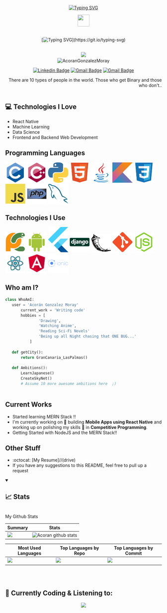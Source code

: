 <div align="center">
	
[![Typing SVG](https://readme-typing-svg.herokuapp.com?font=Roboto&weight=150&size=32&duration=3000&pause=8000&color=F7F7F7&vCenter=true&repeat=false&width=300&lines=Hi,+i´m+Acorán)](https://git.io/typing-svg) 

<img src="https://media.giphy.com/media/hvRJCLFzcasrR4ia7z/giphy.gif" width="38px" height="38px">

</div>

<br>

<div align="center">
	
[![Typing SVG](https://readme-typing-svg.herokuapp.com?font=Roboto&weight=150&size=32&duration=2000&pause=8000&color=F7F7F7&vCenter=true&repeat=false&width=900&lines=Welcome+to+my+humble+abode+in+the+Digital+World..)](https://git.io/typing-svg)
</div>

<img src="https://i.postimg.cc/NFcy3t7v/ligne-gif-discord-line.gif)](https://postimg.cc/tZBC6LMB" width="1000" height="5" />

<div align="center">
	<img " src="./images/image.png" >
</div>
<div align="center">
<img src="https://komarev.com/ghpvc/?username=AcoranGonzalezMoray" alt="AcoranGonzalezMoray" /> 
	
[![Linkedin Badge](https://img.shields.io/badge/-AcoranGonzalez-blue?style=flat-square&logo=Linkedin&logoColor=white&link=https://www.linkedin.com/in/acorán-gonzález-moray)](https://www.linkedin.com/in/acorán-gonzález-moray)  [![Gmail Badge](https://img.shields.io/badge/-acorangonzalezmoray@gmail.com-c14438?style=flat-square&logo=Gmail&logoColor=white&link=mailto:acorangonzalezmoray@gmail.com)](mailto:acorangonzalezmoray@gmail.com) [![Gmail Badge](https://img.shields.io/badge/WEB-Portafolio-lightgrey)](https://acorangonzalezmoray.github.io/Portafolio/) 
</div>



<div style="text-align: right">There are 10 types of people in the world. Those who get Binary and those who don't.. </div>

<img src="https://i.postimg.cc/NFcy3t7v/ligne-gif-discord-line.gif)](https://postimg.cc/tZBC6LMB" width="1000" height="5" />

## :computer: Technologies I Love
* React Native
* Machine Learning
* Data Science
* Frontend and Backend Web Development
 
## Programming Languages
<div class="container">
      <div class="scroll-parent">
      <div class="scroll-element primary">
          <img src = 'https://raw.githubusercontent.com/AcoranGonzalezMoray/AcoranGonzalezMoray/c87477ef8ca5c757d48a75f3878aeff69480efea/images/c-original.svg'  width='65px' />
          <img src = 'https://raw.githubusercontent.com/AcoranGonzalezMoray/AcoranGonzalezMoray/c87477ef8ca5c757d48a75f3878aeff69480efea/images/cpp.svg' width='65px' /> 
          <img src = 'https://raw.githubusercontent.com/AcoranGonzalezMoray/AcoranGonzalezMoray/c87477ef8ca5c757d48a75f3878aeff69480efea/images/python2.png' width='65px' /> 
          <img src = 'https://raw.githubusercontent.com/AcoranGonzalezMoray/AcoranGonzalezMoray/c87477ef8ca5c757d48a75f3878aeff69480efea/images/html.svg'width='65px' /> 
          <img src=  'https://raw.githubusercontent.com/AcoranGonzalezMoray/AcoranGonzalezMoray/c87477ef8ca5c757d48a75f3878aeff69480efea/images/java.svg'width='65px' /> 
          <img src = 'https://raw.githubusercontent.com/AcoranGonzalezMoray/AcoranGonzalezMoray/c87477ef8ca5c757d48a75f3878aeff69480efea/images/kotlin.svg' width='65px' /> 
          <img src = 'https://raw.githubusercontent.com/AcoranGonzalezMoray/AcoranGonzalezMoray/c87477ef8ca5c757d48a75f3878aeff69480efea/images/css.svg' width='65px' /> 
          <img src = 'https://raw.githubusercontent.com/AcoranGonzalezMoray/AcoranGonzalezMoray/c87477ef8ca5c757d48a75f3878aeff69480efea/images/js.svg' width='65px' /> 
          <img src = 'https://raw.githubusercontent.com/AcoranGonzalezMoray/AcoranGonzalezMoray/c87477ef8ca5c757d48a75f3878aeff69480efea/images/php.svg' width='65px' />
          <img src = 'https://raw.githubusercontent.com/AcoranGonzalezMoray/AcoranGonzalezMoray/c87477ef8ca5c757d48a75f3878aeff69480efea/images/sql.svg' width='65px' />   
        </div>
    </div>
 
 ## Technologies I Use
<div class="container">
      <div class="scroll-parent">
        <div class="scroll-element primary">
          <img src = 'https://raw.githubusercontent.com/AcoranGonzalezMoray/AcoranGonzalezMoray/c87477ef8ca5c757d48a75f3878aeff69480efea/images/pycharm.svg' width='65px' />
          <img src = 'https://raw.githubusercontent.com/AcoranGonzalezMoray/AcoranGonzalezMoray/c87477ef8ca5c757d48a75f3878aeff69480efea/images/android.svg' width='65px' />
          <img src = 'https://raw.githubusercontent.com/AcoranGonzalezMoray/AcoranGonzalezMoray/c87477ef8ca5c757d48a75f3878aeff69480efea/images/flutter-logo.svg' width='65px' />
          <img src = 'https://raw.githubusercontent.com/AcoranGonzalezMoray/AcoranGonzalezMoray/c87477ef8ca5c757d48a75f3878aeff69480efea/images/django.svg' width='65px' />
          <img src = 'https://raw.githubusercontent.com/AcoranGonzalezMoray/AcoranGonzalezMoray/c87477ef8ca5c757d48a75f3878aeff69480efea/images/flask.png' width='65px' />
          <img src = 'https://raw.githubusercontent.com/AcoranGonzalezMoray/AcoranGonzalezMoray/c87477ef8ca5c757d48a75f3878aeff69480efea/images/git.svg' width='65px' />
          <img src = 'https://raw.githubusercontent.com/AcoranGonzalezMoray/AcoranGonzalezMoray/c87477ef8ca5c757d48a75f3878aeff69480efea/images/nodejs.svg' width='65px' />
          <img src = 'https://raw.githubusercontent.com/AcoranGonzalezMoray/AcoranGonzalezMoray/c87477ef8ca5c757d48a75f3878aeff69480efea/images/react.svg' width='65px' />
	  <img src = 'https://raw.githubusercontent.com/AcoranGonzalezMoray/AcoranGonzalezMoray/main/images/angular.svg' width='65px' />
	  <img src = 'https://raw.githubusercontent.com/AcoranGonzalezMoray/AcoranGonzalezMoray/main/images/ionic.svg' width='65px' />
        </div>
      </div>
</div>
 
 ## Who am I?
 ```python
 class WhoAmI:
 	user = 'Acorán Gonzalez Moray'
		current_work = 'Writing code'
		hobbies = [
				'Drawing',
				'Watching Anime',
				'Reading Sci-Fi Novels'
				'Being up all Night chasing that ONE BUG...'
			]
	
	def getCity():
		return GranCanaria_LasPalmas()
	 
	def Ambitions():
		LearnJapanese()
		CreateSkyNet()
		# Assume 10 more awesome ambitions here  ;)
	
 ```
 
## Current Works
 * Started learning MERN Stack !!
 * I'm currently working on 🔭 building **Mobile Apps using React Native** and working up on polishing my skills 🌱 in **Competitive Programming**.
 * Getting Started with NodeJS and the MERN Stack!!
 
## Other Stuff
  - :octocat: [My Resume]//(drive)
  - If you have any suggestions to this README, feel free to pull up a request
  
<details open>
<summary><h2>📈 Stats</h2></summary>
<br>
My Github Stats




|Summary  | Stats |
| ------------- | ------------- |
|![](http://github-profile-summary-cards.vercel.app/api/cards/profile-details?username=acorangonzalezmoray&theme=dracula) | ![Acoran github stats](https://github-readme-stats-git-main-acorangonzalezmoray.vercel.app//api?username=AcoranGonzalezMoray&show_icons=true&count_private=true&theme=dracula)  |


| Most Used Languages | Top Languages by Repo |Top Languages by Commit |
| ------------- | ------------- |----|
| <img src="https://github-readme-stats-git-main-acorangonzalezmoray.vercel.app/api/top-langs?username=AcoranGonzalezMoray&layout=compact&count_private=true&theme=dracula"/>   | ![](http://github-profile-summary-cards.vercel.app/api/cards/repos-per-language?username=acorangonzalezmoray&theme=dracula)  |![](http://github-profile-summary-cards.vercel.app/api/cards/most-commit-language?username=acorangonzalezmoray&theme=dracula)|




<br>
<img src="https://i.postimg.cc/NFcy3t7v/ligne-gif-discord-line.gif)](https://postimg.cc/tZBC6LMB" width="1000" height="5" />	
<h2> 🎵 Currently Coding & Listening to:</h2>
<div align="center">
	<img src="https://spotify-real-time-g0by20tx4-acorangonzalezmoray.vercel.app/api/spotify?show_offline=true&&?background_color=8b0000&border_color=ffffff">
</div>
	
</details>

 

